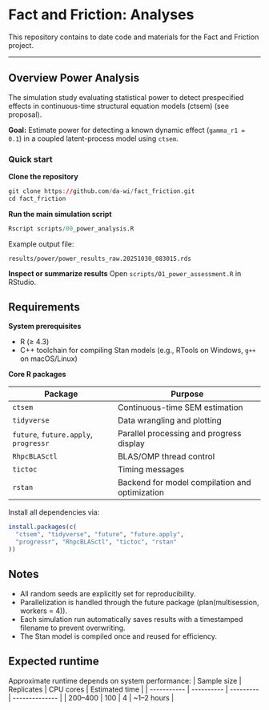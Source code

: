 # Fact and Friction: Analyses

This repository contains to date code and materials for the Fact and Friction project. 

---

## Overview Power Analysis

The simulation study evaluating statistical power to detect prespecified effects in continuous-time structural equation models (ctsem) (see proposal).

**Goal:**
Estimate power for detecting a known dynamic effect (`gamma_r1 = 0.1`) in a coupled latent-process model using `ctsem`.

### Quick start

**Clone the repository**

```r 
git clone https://github.com/da-wi/fact_friction.git
cd fact_friction
```

**Run the main simulation script**

```r 
Rscript scripts/00_power_analysis.R
```

Example output file:

`results/power/power_results_raw.20251030_083015.rds`

**Inspect or summarize results**
Open `scripts/01_power_assessment.R` in RStudio. 

## Requirements

**System prerequisites**

- R (≥ 4.3)
- C++ toolchain for compiling Stan models (e.g., RTools on Windows, `g++` on macOS/Linux)

**Core R packages**

| Package | Purpose |
|----------|----------|
| `ctsem` | Continuous-time SEM estimation |
| `tidyverse` | Data wrangling and plotting |
| `future`, `future.apply`, `progressr` | Parallel processing and progress display |
| `RhpcBLASctl` | BLAS/OMP thread control |
| `tictoc` | Timing messages |
| `rstan` | Backend for model compilation and optimization |

Install all dependencies via:

```r
install.packages(c(
  "ctsem", "tidyverse", "future", "future.apply",
  "progressr", "RhpcBLASctl", "tictoc", "rstan"
))
```
## Notes 
* All random seeds are explicitly set for reproducibility.
* Parallelization is handled through the future package (plan(multisession, workers = 4)).
* Each simulation run automatically saves results with a timestamped filename to prevent overwriting.
* The Stan model is compiled once and reused for efficiency.

## Expected runtime

Approximate runtime depends on system performance:
| Sample size | Replicates | CPU cores | Estimated time |
| ----------- | ---------- | --------- | -------------- |
| 200–400     | 100        | 4         | ~1–2 hours     |

